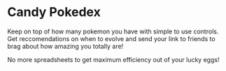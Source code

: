 # Candy Pokedex

Keep on top of how many pokemon you have with simple to use controls. Get reccomendations on when to evolve and send your link to friends to brag about how amazing you totally are!

No more spreadsheets to get maximum efficiency out of your lucky eggs!
